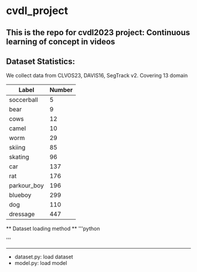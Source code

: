 # cvdl_project
This is the repo for cvdl2023 project: Continuous learning of concept in videos
---
## Dataset Statistics:
We collect data from CLVOS23, DAVIS16, SegTrack v2.
Covering 13 domain

| Label | Number|
| --- | --- |
| soccerball | 5 | 
| bear | 9 |
| cows | 12 | 
| camel | 10 |
| worm | 29 | 
| skiing | 85 |
| skating | 96 |
| car | 137|
| rat | 176 |
| parkour_boy | 196 | 
| blueboy | 299 |
| dog | 110 |
| dressage | 447 | 
** Dataset loading method **
'''python

'''



---
* dataset.py: load dataset
* model.py: load model

